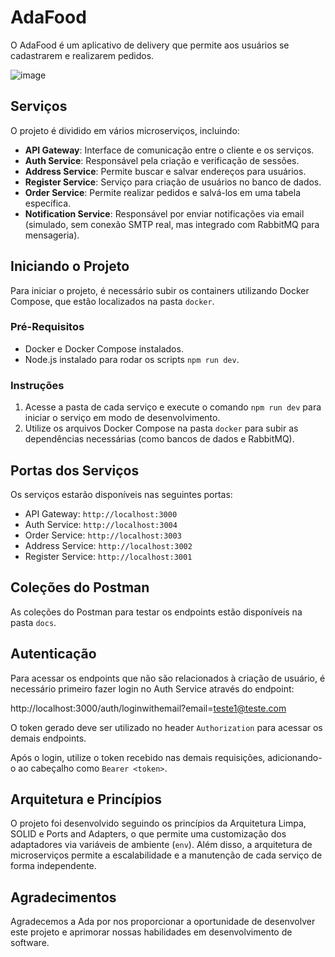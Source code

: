# AdaFood

O AdaFood é um aplicativo de delivery que permite aos usuários se cadastrarem e realizarem pedidos.

![image](https://github.com/user-attachments/assets/3a21f3c0-e169-4e5c-b852-3e5185ba8ab8)


## Serviços

O projeto é dividido em vários microserviços, incluindo:

- **API Gateway**: Interface de comunicação entre o cliente e os serviços.
- **Auth Service**: Responsável pela criação e verificação de sessões.
- **Address Service**: Permite buscar e salvar endereços para usuários.
- **Register Service**: Serviço para criação de usuários no banco de dados.
- **Order Service**: Permite realizar pedidos e salvá-los em uma tabela específica.
- **Notification Service**: Responsável por enviar notificações via email (simulado, sem conexão SMTP real, mas integrado com RabbitMQ para mensageria).

## Iniciando o Projeto

Para iniciar o projeto, é necessário subir os containers utilizando Docker Compose, que estão localizados na pasta `docker`.

### Pré-Requisitos

- Docker e Docker Compose instalados.
- Node.js instalado para rodar os scripts `npm run dev`.

### Instruções

1. Acesse a pasta de cada serviço e execute o comando `npm run dev` para iniciar o serviço em modo de desenvolvimento.
2. Utilize os arquivos Docker Compose na pasta `docker` para subir as dependências necessárias (como bancos de dados e RabbitMQ).

## Portas dos Serviços

Os serviços estarão disponíveis nas seguintes portas:

- API Gateway: `http://localhost:3000`
- Auth Service: `http://localhost:3004`
- Order Service: `http://localhost:3003`
- Address Service: `http://localhost:3002`
- Register Service: `http://localhost:3001`

## Coleções do Postman

As coleções do Postman para testar os endpoints estão disponíveis na pasta `docs`.

## Autenticação

Para acessar os endpoints que não são relacionados à criação de usuário, é necessário primeiro fazer login no Auth Service através do endpoint:

http://localhost:3000/auth/loginwithemail?email=teste1@teste.com

O token gerado deve ser utilizado no header `Authorization` para acessar os demais endpoints.

Após o login, utilize o token recebido nas demais requisições, adicionando-o ao cabeçalho como `Bearer <token>`.

## Arquitetura e Princípios

O projeto foi desenvolvido seguindo os princípios da Arquitetura Limpa, SOLID e Ports and Adapters, o que permite uma customização dos adaptadores via variáveis de ambiente (`env`). Além disso, a arquitetura de microserviços permite a escalabilidade e a manutenção de cada serviço de forma independente.

## Agradecimentos

Agradecemos a Ada por nos proporcionar a oportunidade de desenvolver este projeto e aprimorar nossas habilidades em desenvolvimento de software.
